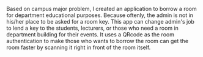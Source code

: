 Based on campus major problem, I created an application to borrow a room for department educational purposes. Because oftenly, the admin is not in his/her place to be asked for a room key. This app can change admin's job to lend a key to the students, lecturers, or those who need a room in department building for their events. It uses a QRcode as the room authentication to make those who wants to borrow the room can get the room faster by scanning it right in front of the room itself.
